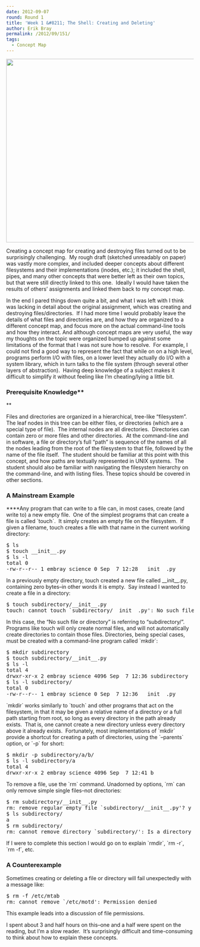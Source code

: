 ```yaml
---
date: 2012-09-07
round: Round 1
title: 'Week 1 &#8211; The Shell: Creating and Deleting'
author: Erik Bray
permalink: /2012/09/151/
tags:
  - Concept Map
---
```

[<img class="alignnone size-large wp-image-153" title="bray_week1_create_destroy" src="/software-carpentry-training-website/uploads/2012/09/bray_week1_create_destroy-1024x714.png" alt="" width="707" height="492" />][1]

Creating a concept map for creating and destroying files turned out to be surprisingly challenging.  My rough draft (sketched unreadably on paper) was vastly more complex, and included deeper concepts about different filesystems and their implementations (inodes, etc.); it included the shell, pipes, and many other concepts that were better left as their own topics, but that were still directly linked to this one.  Ideally I would have taken the results of others&#8217; assignments and linked them back to my concept map.

In the end I pared things down quite a bit, and what I was left with I think was lacking in detail about the original assignment, which was creating and destroying files/directories.  If I had more time I would probably leave the details of what files and directories are, and how they are organized to a different concept map, and focus more on the actual command-line tools and how they interact. And although concept maps are very useful, the way my thoughts on the topic were organized bumped up against some limitations of the format that I was not sure how to resolve.  For example, I could not find a good way to represent the fact that while on on a high level, programs perform I/O with files, on a lower level they actually do I/O with a system library, which in turn talks to the file system (through several other layers of abstraction).  Having deep knowledge of a subject makes it difficult to simplify it without feeling like I&#8217;m cheating/lying a little bit.

### Prerequisite Knowledge**  
**

Files and directories are organized in a hierarchical, tree-like &#8220;filesystem&#8221;.  The leaf nodes in this tree can be either files, or directories (which are a special type of file).  The internal nodes are all directories.  Directories can contain zero or more files and other directories.  At the command-line and in software, a file or directory&#8217;s full &#8220;path&#8221; is sequence of the names of all the nodes leading from the root of the filesystem to that file, followed by the name of the file itself.  The student should be familiar at this point with this concept, and how paths are textually represented in UNIX systems.  The student should also be familiar with navigating the filesystem hierarchy on the command-line, and with listing files. These topics should be covered in other sections.

### A Mainstream Example

****Any program that can write to a file can, in most cases, create (and write to) a new empty file.  One of the simplest programs that can create a file is called \`touch\`.  It simply creates an empty file on the filesystem.  If given a filename, touch creates a file with that name in the current working directory:

<pre>$ ls
$ touch __init__.py
$ ls -l
total 0
-rw-r--r-- 1 embray science 0 Sep  7 12:28 __init__.py</pre>

In a previously empty directory, touch created a new file called \_\_init\_\_.py, containing zero bytes&#8211;in other words it is empty.  Say instead I wanted to create a file in a directory:

<pre>$ touch subdirectory/__init__.py
touch: cannot touch `subdirectory/__init__.py': No such file or directory</pre>

In this case, the &#8220;No such file or directory&#8221; is referring to &#8220;subdirectory/&#8221;. Programs like touch will only create normal files, and will not automatically create directories to contain those files. Directories, being special cases, must be created with a command-line program called \`mkdir\`:

<pre>$ mkdir subdirectory
$ touch subdirectory/__init__.py
$ ls -l
total 4
drwxr-xr-x 2 embray science 4096 Sep  7 12:36 subdirectory
$ ls -l subdirectory/
total 0
-rw-r--r-- 1 embray science 0 Sep  7 12:36 __init__.py</pre>

\`mkdir\` works similarly to \`touch\` and other programs that act on the filesystem, in that it may be given a relative name of a directory or a full path starting from root, so long as every directory in the path already exists.  That is, one cannot create a new directory unless every directory above it already exists.  Fortunately, most implementations of \`mkdir\` provide a shortcut for creating a path of directories, using the \`&#8211;parents\` option, or \`-p\` for short:

<pre>$ mkdir -p subdirectory/a/b/
$ ls -l subdirectory/a
total 4
drwxr-xr-x 2 embray science 4096 Sep  7 12:41 b</pre>

To remove a file, use the \`rm\` command. Unadorned by options, \`rm\` can only remove simple single files&#8211;not directories:

<pre>$ rm subdirectory/__init__.py 
rm: remove regular empty file `subdirectory/__init__.py'? y
$ ls subdirectory/
a
$ rm subdirectory/
rm: cannot remove directory `subdirectory/': Is a directory</pre>

If I were to complete this section I would go on to explain \`rmdir\`, \`rm -r\`, \`rm -f\`, etc.

### A Counterexample

Sometimes creating or deleting a file or directory will fail unexpectedly with a message like:

<pre>$ rm -f /etc/mtab
rm: cannot remove `/etc/motd': Permission denied</pre>

This example leads into a discussion of file permissions.

I spent about 3 and half hours on this&#8211;one and a half were spent on the reading, but I&#8217;m a slow reader.  It&#8217;s surprisingly difficult and time-consuming to think about how to explain these concepts.

 [1]: /software-carpentry-training-website/uploads/2012/09/bray_week1_create_destroy.png
